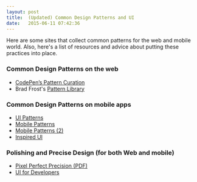 ```yaml
---
layout: post
title:  (Updated) Common Design Patterns and UI
date:   2015-06-11 07:42:36
---
```

Here are some sites that collect common patterns for the web and mobile world. Also, here's a list of resources and advice about putting these practices into place.

### Common Design Patterns on the web
* [CodePen’s Pattern Curation](http://codepen.io/patterns)
* Brad Frost's [Pattern Library](http://patternlab.io/)

### Common Design Patterns on mobile apps
* [UI Patterns](http://ui-patterns.com/)
* [Mobile Patterns](http://www.pttrns.com/)
* [Mobile Patterns (2)](http://www.mobile-patterns.com/)
* [Inspired UI](http://inspired-ui.com/)


### Polishing and Precise Design (for both Web and mobile)
* [Pixel Perfect Precision (PDF)](http://ustwo.com/ppp/)
* [UI for Developers](http://code.tutsplus.com/tutorials/ui-design-for-developers-introduction--active-9921)
